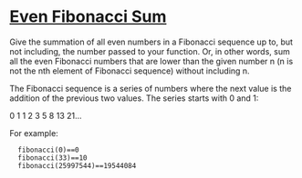 # [Even Fibonacci Sum](https://www.codewars.com/kata/even-fibonacci-sum "https://www.codewars.com/kata/55688b4e725f41d1e9000065")

Give the summation of all even numbers in a Fibonacci sequence up to, but not including, the number
passed to your function. Or, in other words, sum all the even Fibonacci numbers that are lower than
the given number n (n is not the nth element of Fibonacci sequence) without including n.

The Fibonacci sequence is a series of numbers where the next value is the addition of the previous
two values. The series starts with 0 and 1:

0 1 1 2 3 5 8 13 21...

For example:

```
  fibonacci(0)==0
  fibonacci(33)==10
  fibonacci(25997544)==19544084
```